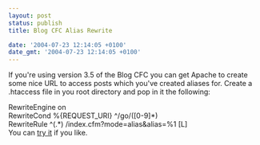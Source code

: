 ```yaml
---
layout: post
status: publish
title: Blog CFC Alias Rewrite

date: '2004-07-23 12:14:05 +0100'
date_gmt: '2004-07-23 12:14:05 +0100'
---
```

If you're using version 3.5 of the Blog CFC you can get Apache to create some nice URL to access posts which you've created aliases for.
Create a .htaccess file in you root directory and pop in it the following:
<div class="code">RewriteEngine on<br>
RewriteCond %{REQUEST_URI} ^/go/([0-9]*)<br>
RewriteRule ^(.*) /index.cfm?mode=alias&alias=%1  [L]</div>
You can <a href="/go/blogcfcaliasrewrite">try it</a> if you like.
